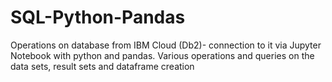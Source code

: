 # SQL-Python-Pandas
Operations on database from IBM Cloud (Db2)- connection to it via Jupyter Notebook with python and pandas. Various operations and queries on the data sets, result sets and dataframe creation 
